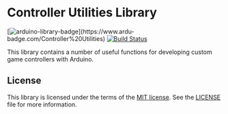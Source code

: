 # Controller Utilities Library
[![arduino-library-badge](https://www.ardu-badge.com/badge/Controller%20Utilities.svg?)](https://www.ardu-badge.com/Controller%20Utilities) [![Build Status](https://github.com/dmadison/CtrlUtil/workflows/build/badge.svg?branch=master)](https://github.com/dmadison/CtrlUtil/actions?query=workflow%3Abuild)

This library contains a number of useful functions for developing custom game controllers with Arduino.

## License

This library is licensed under the terms of the [MIT license](https://opensource.org/licenses/MIT). See the [LICENSE](LICENSE) file for more information.
